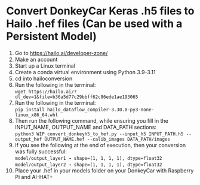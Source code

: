 # Convert DonkeyCar Keras .h5 files to Hailo .hef files (Can be used with a Persistent Model)
1) Go to https://hailo.ai/developer-zone/
2) Make an account
3) Start up a Linux terminal
4) Create a conda virtual environment using Python 3.9-3.11
5) cd into hailoconversion
6) Run the following in the terminal: <br> 
`wget https://hailo.ai/?dl_dev=1&file=b36a5d77c29bbff62c86ede1ae193065`
7) Run the following in the terminal: <br> 
`pip install hailo_dataflow_compiler-3.30.0-py3-none-linux_x86_64.whl`
8) Then run the following command, while ensuring you fill in the INPUT_NAME, OUTPUT_NAME and DATA_PATH sections: <br>
`python3 WIP_convert_donkeyh5_to_hef.py --input_h5 INPUT_PATH.h5 --output_hef OUTPUT_NAME.hef --calib_images DATA_PATH/images`
9) If you see the following at the end of execution, then your conversion was fully successful: <br>
`model/output_layer1 → shape=(1, 1, 1, 1), dtype=float32`<br>
`model/output_layer2 → shape=(1, 1, 1, 1), dtype=float32`
9) Place your .hef in your models folder on your DonkeyCar with Raspberry Pi and AI-HAT+
